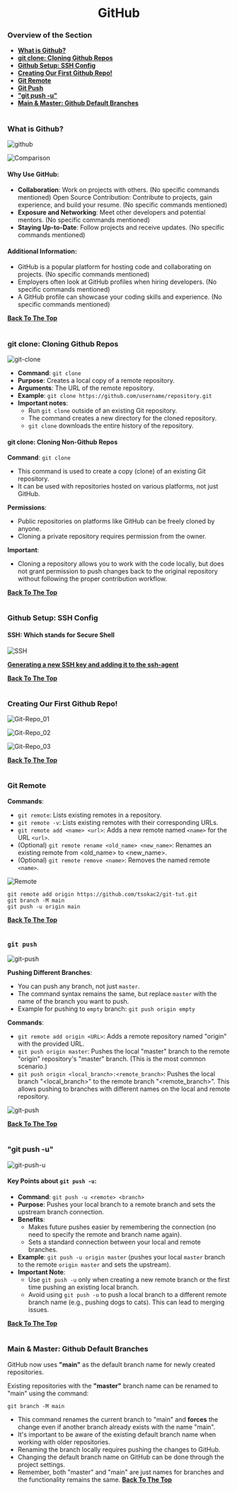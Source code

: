 <h1 align="center">GitHub</h1>

### Overview of the Section
* **[What is Github?](#github)**
* **[git clone: Cloning Github Repos](#git-clone)**
* **[Github Setup: SSH Config](#ssh)**
* **[Creating Our First Github Repo!](#git-repo)**
* **[Git Remote](#git-remote)**
* **[Git Push](#git-push)**
* **["git push -u"](#git-push-u)**
* **[Main & Master: Github Default Branches](#main-master)**

#
### <a name="github">What is Github?</a>

![github](https://github.com/tsokac2/-_-_Git_and_GitHub_CheatSheet/blob/main/src/44.JPG)

![Comparison](https://github.com/tsokac2/-_-_Git_and_GitHub_CheatSheet/blob/main/src/45.JPG)

#### Why Use GitHub:
- **Collaboration**: Work on projects with others. (No specific commands mentioned)
Open Source Contribution: Contribute to projects, gain experience, and build your resume. (No specific commands mentioned)
- **Exposure and Networking**: Meet other developers and potential mentors. (No specific commands mentioned)
- **Staying Up-to-Date**: Follow projects and receive updates. (No specific commands mentioned)

#### Additional Information:
- GitHub is a popular platform for hosting code and collaborating on projects. (No specific commands mentioned)
- Employers often look at GitHub profiles when hiring developers. (No specific commands mentioned)
- A GitHub profile can showcase your coding skills and experience. (No specific commands mentioned)

**[Back To The Top](#Overview-of-the-Section)**
#
### <a name="git-clone">git clone: Cloning Github Repos</a>

![git-clone](https://github.com/tsokac2/-_-_Git_and_GitHub_CheatSheet/blob/main/src/46.JPG)

- **Command**: ``git clone``
- **Purpose**: Creates a local copy of a remote repository.
- **Arguments**: The URL of the remote repository.
- **Example**: ``git clone https://github.com/username/repository.git``
- **Important notes**:
    - Run ``git clone`` outside of an existing Git repository.
    - The command creates a new directory for the cloned repository.
    - ``git clone`` downloads the entire history of the repository.

#### git clone: Cloning Non-Github Repos

**Command**: ``git clone``
- This command is used to create a copy (clone) of an existing Git repository.
- It can be used with repositories hosted on various platforms, not just GitHub.

**Permissions**:
- Public repositories on platforms like GitHub can be freely cloned by anyone.
- Cloning a private repository requires permission from the owner.

**Important**:
- Cloning a repository allows you to work with the code locally, but does not grant permission to push changes back to the original repository without following the proper contribution workflow.

**[Back To The Top](#Overview-of-the-Section)**
#
### <a name="ssh">Github Setup: SSH Config</a>

#### SSH: Which stands for Secure Shell

![SSH](https://github.com/tsokac2/-_-_Git_and_GitHub_CheatSheet/blob/main/src/47.JPG)

**[Generating a new SSH key and adding it to the ssh-agent](https://docs.github.com/en/authentication/connecting-to-github-with-ssh/generating-a-new-ssh-key-and-adding-it-to-the-ssh-agent)**

**[Back To The Top](#Overview-of-the-Section)**
#
### <a name="git-repo">Creating Our First Github Repo!</a>

![Git-Repo_01](https://github.com/tsokac2/-_-_Git_and_GitHub_CheatSheet/blob/main/src/48.JPG)

![Git-Repo_02](https://github.com/tsokac2/-_-_Git_and_GitHub_CheatSheet/blob/main/src/49.JPG)

![Git-Repo_03](https://github.com/tsokac2/-_-_Git_and_GitHub_CheatSheet/blob/main/src/50.JPG)

**[Back To The Top](#Overview-of-the-Section)**
#

### <a name="git-remote">Git Remote</a>
**Commands**:
- ``git remote``: Lists existing remotes in a repository.
- ``git remote -v``: Lists existing remotes with their corresponding URLs.
- ``git remote add <name> <url>``: Adds a new remote named ``<name>`` for the URL ``<url>``.
- (Optional) ``git remote rename <old_name> <new_name>``: Renames an existing remote from <old_name> to <new_name>.
- (Optional) ``git remote remove <name>``: Removes the named remote ``<name>``.

![Remote](https://github.com/tsokac2/-_-_Git_and_GitHub_CheatSheet/blob/main/src/51.JPG)

```
git remote add origin https://github.com/tsokac2/git-tut.git
git branch -M main
git push -u origin main
```
**[Back To The Top](#Overview-of-the-Section)**
#
### <a name="git-push">``git push``</a>

![git-push](https://github.com/tsokac2/-_-_Git_and_GitHub_CheatSheet/blob/main/src/52.JPG)

**Pushing Different Branches**:
- You can push any branch, not just ``master``.
- The command syntax remains the same, but replace ``master`` with the name of the branch you want to push.
- Example for pushing to ``empty`` branch: ``git push origin empty``

**Commands**:
- ``git remote add origin <URL>``: Adds a remote repository named "origin" with the provided URL.
- ``git push origin master``: Pushes the local "master" branch to the remote "origin" repository's "master" branch. (This is the most common scenario.)
- ``git push origin <local_branch>:<remote_branch>``: Pushes the local branch "<local_branch>" to the remote branch "<remote_branch>". This allows pushing to branches with different names on the local and remote repository.

![git-push](https://github.com/tsokac2/-_-_Git_and_GitHub_CheatSheet/blob/main/src/53.JPG)

**[Back To The Top](#Overview-of-the-Section)**
#
### <a name="git-push-u">"git push -u"</a>

![git-push-u](https://github.com/tsokac2/-_-_Git_and_GitHub_CheatSheet/blob/main/src/54.JPG)

#### Key Points about ``git push -u``:
- **Command**: ``git push -u <remote> <branch>``
- **Purpose**: Pushes your local branch to a remote branch and sets the upstream branch connection.
- **Benefits**:
    - Makes future pushes easier by remembering the connection (no need to specify the remote and branch name again).
    - Sets a standard connection between your local and remote branches.
- **Example**: ``git push -u origin master`` (pushes your local ``master`` branch to the remote ``origin master`` and sets the upstream).
- **Important Note**:
    - Use ``git push -u`` only when creating a new remote branch or the first time pushing an existing local branch.
    - Avoid using ``git push -u`` to push a local branch to a different remote branch name (e.g., pushing dogs to cats). This can lead to merging issues.

**[Back To The Top](#Overview-of-the-Section)**
#
### <a name="main-master">Main & Master: Github Default Branches</a>
GitHub now uses **"main"** as the default branch name for newly created repositories.

Existing repositories with the **"master"** branch name can be renamed to "main" using the command:

``git branch -M main``

- This command renames the current branch to "main" and **forces** the change even if another branch already exists with the name "main".
- It's important to be aware of the existing default branch name when working with older repositories.
- Renaming the branch locally requires pushing the changes to GitHub.
- Changing the default branch name on GitHub can be done through the project settings.
- Remember, both "master" and "main" are just names for branches and the functionality remains the same.
**[Back To The Top](#Overview-of-the-Section)**

